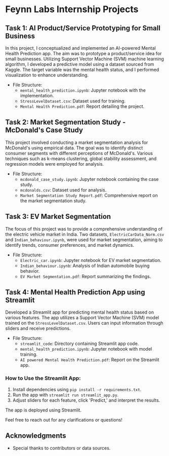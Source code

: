 # Feynn Labs Internship Projects

## Task 1: AI Product/Service Prototyping for Small Business

In this project, I conceptualized and implemented an AI-powered Mental Health Prediction app. The aim was to prototype a product/service idea for small businesses. Utilizing Support Vector Machine (SVM) machine learning algorithm, I developed a predictive model using a dataset sourced from Kaggle. The target variable was the mental health status, and I performed visualization to enhance understanding.

- File Structure:
  - `mental_health_prediction.ipynb`: Jupyter notebook with the implementation.
  - `StressLevelDataset.csv`: Dataset used for training.
  - `Mental Health Prediction.pdf`: Report detailing the project.

## Task 2: Market Segmentation Study - McDonald's Case Study

This project involved conducting a market segmentation analysis for McDonald's using empirical data. The goal was to identify distinct consumer segments with different perceptions of McDonald's. Various techniques such as k-means clustering, global stability assessment, and regression models were employed for analysis.

- File Structure:
  - `mcdonald_case_study.ipynb`: Jupyter notebook containing the case study.
  - `mcdonalds.csv`: Dataset used for analysis.
  - `Market Segmentation Study Report.pdf`: Comprehensive report on the market segmentation study.

## Task 3: EV Market Segmentation

The focus of this project was to provide a comprehensive understanding of the electric vehicle market in India. Two datasets, `ElectricCarData_Norm.csv` and `Indian_behaviour.ipynb`, were used for market segmentation, aiming to identify trends, consumer preferences, and market dynamics.

- File Structure:
  - `Electric_car.ipynb`: Jupyter notebook for EV market segmentation.
  - `Indian_behaviour.ipynb`: Analysis of Indian automobile buying behavior.
  - `EV Market Segmentation.pdf`: Report summarizing the findings.

## Task 4: Mental Health Prediction App using Streamlit

Developed a Streamlit app for predicting mental health status based on various features. The app utilizes a Support Vector Machine (SVM) model trained on the `StressLevelDataset.csv`. Users can input information through sliders and receive predictions.

- File Structure:
  - `streamlit_code`: Directory containing Streamlit app code.
  - `mental_health_prediction.ipynb`: Jupyter notebook with model training.
  - `AI powered Mental Health Prediction.pdf`: Report on the Streamlit app.

### How to Use the Streamlit App:

1. Install dependencies using `pip install -r requirements.txt`.
2. Run the app with `streamlit run streamlit_app.py`.
3. Adjust sliders for each feature, click 'Predict,' and interpret the results.

The app is deployed using Streamlit.

Feel free to reach out for any clarifications or questions!

## Acknowledgments
- Special thanks to contributors or data sources.

